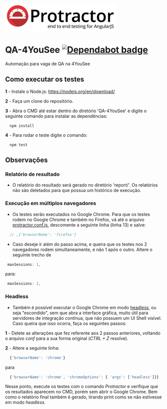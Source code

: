 ![picture alt](images/protractor-pequeno.png "Protractor - end to end testing for AngularJS")

# QA-4YouSee [![Dependabot badge](https://camo.githubusercontent.com/1fe7004c016a5ab641008b9579409c784eaa1725/68747470733a2f2f696d672e736869656c64732e696f2f62616467652f446570656e6461626f742d656e61626c65642d626c75652e737667)](https://dependabot.com/)

Automação para vaga de QA na 4YouSee

## Como executar os testes

**1** - Instale o Node.js: https://nodejs.org/en/download/

**2** - Faça um clone do repositório.

**3** - Abra o CMD até estar dentro do diretório 'QA-4YouSee' e digite o seguinte comando para instalar as dependências:
```
  npm install
```
  
**4** - Para rodar o teste digite o comando:
```
  npm test
```

## Observações

### Relatório de resultado

* O relatório do resultado será gerado no diretório 'report/'. Os relatórios não são deletados para que possua um histórico de execução.

### Execução em múltiplos navegadores

* Os testes serão executados no Google Chrome. Para que os testes rodem no Google Chrome e também no Firefox, vá até o arquivo [protractor.conf.js](protractor.conf.js), descomente a seguinte linha (linha 13) e salve:
```javascript
  // ,{'browserName': 'firefox'}
```

* Caso deseje ir além do passo acima, e queira que os testes nos 2 navegadores rodem simultaneamente, e não 1 após o outro. Altere o seguinte trecho de
 ```javascript
  maxSessions: 1,
 ```

 para:
 ```javascript
  maxSessions: 2,
 ```

### Headless

* Também é possível executar o Google Chrome em modo [headless](https://developers.google.com/web/updates/2017/04/headless-chrome), ou seja "escondido", sem que abra a interface gráfica, muito útil para servidores de integração contínua, que não possuem um UI Shell visível.
  Caso queira que isso ocorra, faça os seguintes passos:
 
**1** - Delete as alterações que fez referente aos 2 passos anteriores, voltando o arquivo *conf* para a sua forma original (*CTRL + Z* resolve).

**2** - Altere a seguinte linha:
```javascript
  {'browserName': 'chrome'}
```

para
```javascript
  {'browserName': 'chrome', 'chromeOptions': { 'args': ['headless']}}
```

 Nesse ponto, execute os testes com o comando *Protractor* e verifique que os resultados aparecem no CMD, porém sem abrir o Google Chrome. Bem como o relatório final também é gerado, tirando print como se não estivesse em modo *headless*.